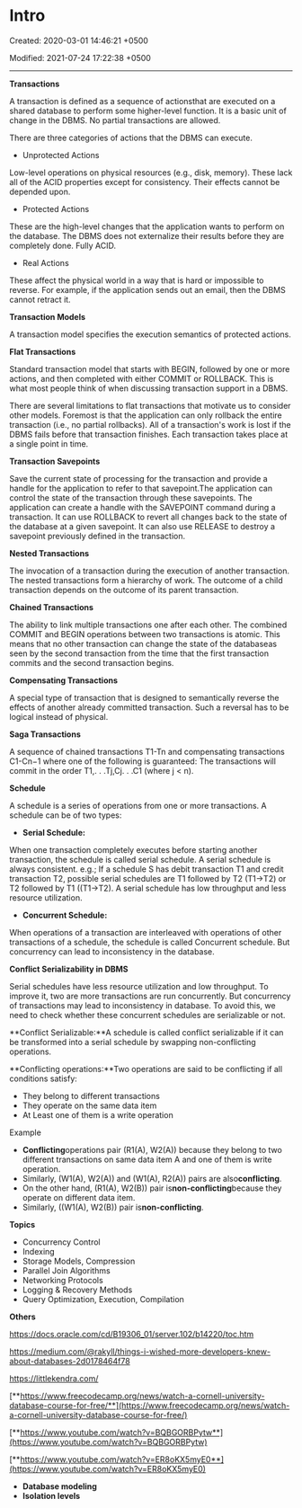 # Intro

Created: 2020-03-01 14:46:21 +0500

Modified: 2021-07-24 17:22:38 +0500

---

**Transactions**

A transaction is defined as a sequence of actionsthat are executed on a shared database to perform some higher-level function. It is a basic unit of change in the DBMS. No partial transactions are allowed.



There are three categories of actions that the DBMS can execute.
-   Unprotected Actions

Low-level operations on physical resources (e.g., disk, memory). These lack all of the ACID properties except for consistency. Their effects cannot be depended upon.
-   Protected Actions

These are the high-level changes that the application wants to perform on the database. The DBMS does not externalize their results before they are completely done. Fully ACID.
-   Real Actions

These affect the physical world in a way that is hard or impossible to reverse. For example, if the application sends out an email, then the DBMS cannot retract it.



**Transaction Models**

A transaction model specifies the execution semantics of protected actions.



**Flat Transactions**

Standard transaction model that starts with BEGIN, followed by one or more actions, and then completed with either COMMIT or ROLLBACK. This is what most people think of when discussing transaction support in a DBMS.



There are several limitations to flat transactions that motivate us to consider other models. Foremost is that the application can only rollback the entire transaction (i.e., no partial rollbacks). All of a transaction's work is lost if the DBMS fails before that transaction finishes. Each transaction takes place at a single point in time.



**Transaction Savepoints**

Save the current state of processing for the transaction and provide a handle for the application to refer to that savepoint.The application can control the state of the transaction through these savepoints. The application can create a handle with the SAVEPOINT command during a transaction. It can use ROLLBACK to revert all changes back to the state of the database at a given savepoint. It can also use RELEASE to destroy a savepoint previously defined in the transaction.



**Nested Transactions**

The invocation of a transaction during the execution of another transaction. The nested transactions form a hierarchy of work. The outcome of a child transaction depends on the outcome of its parent transaction.



**Chained Transactions**

The ability to link multiple transactions one after each other. The combined COMMIT and BEGIN operations between two transactions is atomic. This means that no other transaction can change the state of the databaseas seen by the second transaction from the time that the first transaction commits and the second transaction begins.



**Compensating Transactions**

A special type of transaction that is designed to semantically reverse the effects of another already committed transaction. Such a reversal has to be logical instead of physical.



**Saga Transactions**

A sequence of chained transactions T1-Tn and compensating transactions C1-Cn−1 where one of the following is guaranteed: The transactions will commit in the order T1,. . .Tj,Cj. . .C1 (where j < n).



**Schedule**

A schedule is a series of operations from one or more transactions. A schedule can be of two types:
-   **Serial Schedule:**

When one transaction completely executes before starting another transaction, the schedule is called serial schedule. A serial schedule is always consistent. e.g.; If a schedule S has debit transaction T1 and credit transaction T2, possible serial schedules are T1 followed by T2 (T1->T2) or T2 followed by T1 ((T1->T2). A serial schedule has low throughput and less resource utilization.


-   **Concurrent Schedule:**

When operations of a transaction are interleaved with operations of other transactions of a schedule, the schedule is called Concurrent schedule. But concurrency can lead to inconsistency in the database.



**Conflict Serializability in DBMS**

Serial schedules have less resource utilization and low throughput. To improve it, two are more transactions are run concurrently. But concurrency of transactions may lead to inconsistency in database. To avoid this, we need to check whether these concurrent schedules are serializable or not.



**Conflict Serializable:**A schedule is called conflict serializable if it can be transformed into a serial schedule by swapping non-conflicting operations.



**Conflicting operations:**Two operations are said to be conflicting if all conditions satisfy:
-   They belong to different transactions
-   They operate on the same data item
-   At Least one of them is a write operation



Example
-   **Conflicting**operations pair (R1(A), W2(A)) because they belong to two different transactions on same data item A and one of them is write operation.
-   Similarly, (W1(A), W2(A)) and (W1(A), R2(A)) pairs are also**conflicting**.
-   On the other hand, (R1(A), W2(B)) pair is**non-conflicting**because they operate on different data item.
-   Similarly, ((W1(A), W2(B)) pair is**non-conflicting**.



**Topics**
-   Concurrency Control
-   Indexing
-   Storage Models, Compression
-   Parallel Join Algorithms
-   Networking Protocols
-   Logging & Recovery Methods
-   Query Optimization, Execution, Compilation



**Others**

<https://docs.oracle.com/cd/B19306_01/server.102/b14220/toc.htm>

<https://medium.com/@rakyll/things-i-wished-more-developers-knew-about-databases-2d0178464f78>

<https://littlekendra.com/>

[**https://www.freecodecamp.org/news/watch-a-cornell-university-database-course-for-free/**](https://www.freecodecamp.org/news/watch-a-cornell-university-database-course-for-free/)

[**https://www.youtube.com/watch?v=BQBGORBPytw**](https://www.youtube.com/watch?v=BQBGORBPytw)

[**https://www.youtube.com/watch?v=ER8oKX5myE0**](https://www.youtube.com/watch?v=ER8oKX5myE0)
-   **Database modeling**
-   **Isolation levels**
